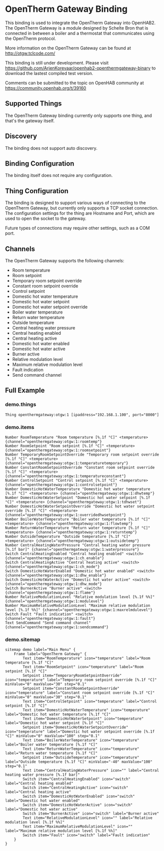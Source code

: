 # OpenTherm Gateway Binding

This binding is used to integrate the OpenTherm Gateway into OpenHAB2. The OpenTherm Gateway is a module designed by Schelte Bron that is connected in between a boiler and a thermostat that communicates using the OpenTherm protocol.

More information on the OpenTherm Gateway can be found at http://otgw.tclcode.com/

This binding is still under development. Please visit https://github.com/ArjenKorevaar/openhab2-openthermgateway-binary to download the lastest compiled test version.

Comments can be submitted to the topic on OpenHAB community at https://community.openhab.org/t/39160

## Supported Things

The OpenTherm Gateway binding currently only supports one thing, and that's the gateway itself.

## Discovery

The binding does not support auto discovery.

## Binding Configuration

The binding itself does not require any configuration.

## Thing Configuration

The binding is designed to support various ways of connecting to the OpenTherm Gateway, but currently only supports a TCP socket connection. The configuration settings for the thing are Hostname and Port, which are used to open the socket to the gateway.

Future types of connections may require other settings, such as a COM port.






## Channels
The OpenTherm Gateway supports the following channels:
- Room temperature
- Room setpoint
- Temporary room setpoint override
- Constant room setpoint override
- Control setpoint
- Domestic hot water temperature
- Domestic hot water setpoint
- Domestic hot water setpoint override
- Boiler water temperature
- Return water temperature
- Outside temperature
- Central heating water pressure
- Central heating enabled
- Central heating active
- Domestic hot water enabled
- Domestic hot water active
- Burner active
- Relative modulation level
- Maximum relative modulation level
- Fault indication
- Send command channel


## Full Example

### demo.things
```
Thing openthermgateway:otgw:1 [ipaddress="192.168.1.100", port="8000"]
```

### demo.items
```
Number RoomTemperature "Room temperature [%.1f °C]" <temperature> {channel="openthermgateway:otgw:1:roomtemp"}
Number RoomSetpoint "Room setpoint [%.1f °C]" <temperature> {channel="openthermgateway:otgw:1:roomsetpoint"}
Number TemporaryRoomSetpointOverride "Temporary room setpoint override [%.1f °C]" <temperature> {channel="openthermgateway:otgw:1:temperaturetemporary"}
Number ConstantRoomSetpointOverride "Constant room setpoint override [%.1f °C]" <temperature> {channel="openthermgateway:otgw:1:temperatureconstant"}
Number ControlSetpoint "Control setpoint [%.1f °C]" <temperature> {channel="openthermgateway:otgw:1:controlsetpoint"}
Number DomesticHotWaterTemperature "Domestic hot water temperature [%.1f °C]" <temperature> {channel="openthermgateway:otgw:1:dhwtemp"}
Number DomesticHotWaterSetpoint "Domestic hot water setpoint [%.1f °C]" <temperature> {channel="openthermgateway:otgw:1:tdhwset"}
Number DomesticHotWaterSetpointOverride "Domestic hot water setpoint override [%.1f °C]" <temperature> {channel="openthermgateway:otgw:1:overridedhwsetpoint"}
Number BoilerWaterTemperature "Boiler water temperature [%.1f °C]" <temperature> {channel="openthermgateway:otgw:1:flowtemp"}
Number ReturnWaterTemperature "Return water temperature [%.1f °C]" <temperature> {channel="openthermgateway:otgw:1:returntemp"}
Number OutsideTemperature "Outside temperature [%.1f °C]" <temperature> {channel="openthermgateway:otgw:1:outsidetemp"}
Number CentralHeatingWaterPressure "Central heating water pressure [%.1f bar]" {channel="openthermgateway:otgw:1:waterpressure"}
Switch CentralHeatingEnabled "Central heating enabled" <switch> {channel="openthermgateway:otgw:1:ch_enable"}
Switch CentralHeatingActive "Central heating active" <switch> {channel="openthermgateway:otgw:1:ch_mode"}
Switch DomesticHotWaterEnabled "Domestic hot water enabled" <switch> {channel="openthermgateway:otgw:1:dhw_enable"}
Switch DomesticHotWaterActive "Domestic hot water active" <switch> {channel="openthermgateway:otgw:1:dhw_mode"}
Switch BurnerActive "Burner active" <switch> {channel="openthermgateway:otgw:1:flame"}
Number RelativeModulationLevel "Relative modulation level [%.1f %%]" {channel="openthermgateway:otgw:1:modulevel"}
Number MaximumRelativeModulationLevel "Maximum relative modulation level [%.1f %%]" {channel="openthermgateway:otgw:1:maxrelmdulevel"}
Switch Fault "Fault indication" <switch> {channel="openthermgateway:otgw:1:fault"}
Text SendCommand "Send command channel" {channel="openthermgateway:otgw:1:sendcommand"}
```

### demo.sitemap
```
sitemap demo label="Main Menu" {
    Frame label="OpenTherm Gateway" {
        Text item="RoomTemperature" icon="temperature" label="Room temperature [%.1f °C]"
        Text item="RoomSetpoint" icon="temperature" label="Room setpoint [%.1f °C]"
        Setpoint item="TemporaryRoomSetpointOverride" icon="temperature" label="Temporary room setpoint override [%.1f °C]" minValue="0" maxValue="30" step="0.1"
        Setpoint item="ConstantRoomSetpointOverride" icon="temperature" label="Constant room setpoint override [%.1f °C]" minValue="0" maxValue="30" step="0.1"
        Text item="ControlSetpoint" icon="temperature" label="Control setpoint [%.1f °C]"
        Text item="DomesticHotWaterTemperature" icon="temperature" label="Domestic hot water temperature [%.1f °C]"
        Text item="DomesticHotWaterSetpoint" icon="temperature" label="Domestic hot water setpoint [%.1f °C]"
        Setpoint item="DomesticHotWaterSetpointOverride" icon="temperature" label="Domestic hot water setpoint override [%.1f °C]" minValue="0" maxValue="100" step="0.1"
        Text item="BoilerWaterTemperature" icon="temperature" label="Boiler water temperature [%.1f °C]"
        Text item="ReturnWaterTemperature" icon="temperature" label="Return water temperature [%.1f °C]"
        Setpoint item="OutsideTemperature" icon="temperature" label="Outside temperature [%.1f °C]" minValue="-40" maxValue="100" step="0.1"
        Text item="CentralHeatingWaterPressure" icon="" label="Central heating water pressure [%.1f bar]"
        Switch item="CentralHeatingEnabled" icon="switch" label="Central heating enabled"
        Switch item="CentralHeatingActive" icon="switch" label="Central heating active"
        Switch item="DomesticHotWaterEnabled" icon="switch" label="Domestic hot water enabled"
        Switch item="DomesticHotWaterActive" icon="switch" label="Domestic hot water active"
        Switch item="BurnerActive" icon="switch" label="Burner active"
        Text item="RelativeModulationLevel" icon="" label="Relative modulation level [%.1f %%]"
        Text item="MaximumRelativeModulationLevel" icon="" label="Maximum relative modulation level [%.1f %%]"        
		Switch item="Fault" icon="switch" label="Fault indication"
    }
}

```
